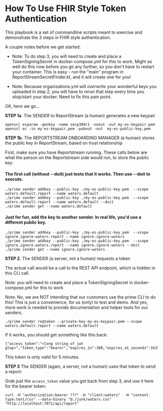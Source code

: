 # How To Use FHIR Style Token Authentication

This playbook is a set of commandline scripts meant to exercise and demonstrate the 3 steps in FHIR style authentication.

A couple notes before we get started:

- Note: To do step 3, you will need to create and place a TokenSigningSecret in docker-compose.yml for this to work.  Might as well do this now before you go any further, so you don't have to restart your container.  This is easy - run the "main" program in ReportStreamSecretFinder.kt, and it will create one for you!

- Note:  Because organizations.yml will _overwrite_ your wonderful keys you uploaded in step 2, you will have to rerun that step every time you stop/start your docker.  Need to fix this pain point.

OK, here we go...

**STEP 1a**. The SENDER to ReportStream (a human) generates a new keypair

```
openssl ecparam -genkey -name secp384r1 -noout -out my-es-keypair.pem
openssl ec -in my-es-keypair.pem -pubout -out  my-es-public-key.pem
```

**STEP 1b.**  The REPORTSTREAM ONBOARDING MANAGER (a human) stores the public key in ReportStream, based on trust relationship

First, make sure you have Reportstream running.   These calls below are what the person on the Reportstream side would run, to store the public key:

#### The first call (without --doit) just tests that it works.  Then use --doit to execute.
```
./prime sender addkey --public-key ./my-es-public-key.pem  --scope waters.default.report --name waters.default 
./prime sender addkey --public-key ./my-es-public-key.pem  --scope waters.default.report --name waters.default --doit
./prime sender get --name waters.default
```

#### Just for fun, add the key to another sender.  In real life, you'd use a different public key.
```
./prime sender addkey --public-key ./my-es-public-key.pem  --scope ignore.ignore-waters.report --name ignore.ignore-waters
./prime sender addkey --public-key ./my-es-public-key.pem  --scope ignore.ignore-waters.report --name ignore.ignore-waters --doit
./prime sender get --name ignore.ignore-waters
```
**STEP 2.** The SENDER (a server, not a human) requests a token

The actual call would be a call to the REST API endpoint, which is hidden in this CLI call.

Note: you will need to create and place a TokenSigningSecret in docker-compose.yml for this to work

Note:  No, we are NOT intending that our customers use the prime CLI to do this!   This is just a convenience, for us (only) to test and demo.  And yes, more work is needed to provide documentation and helper tools for our senders.

```
./prime sender reqtoken --private-key my-es-keypair.pem --scope waters.default.report --name waters.default
```

If it works, you should get something like this back:

```
{"access_token":"<long string of jwt glop>","token_type":"bearer","expires_in":300,"expires_at_seconds":1625260982,"scope":"waters.default.report"}
```

This token is only valid for 5 minutes.

**STEP 3**  The SENDER (again, a server, not a human) uses that token to send a report:

Grab just the `access_token` value you got back from step 3, and use it here for the bearer token:

```
curl -H "authorization:bearer ???" -H "client:waters"  -H "content-type:text/csv" --data-binary "@./junk/waters.csv" "http://localhost:7071/api/report"
```
